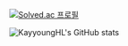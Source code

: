 [![Solved.ac 프로필](http://mazassumnida.wtf/api/v2/generate_badge?boj=dnf1743)](https://solved.ac/dnf1743)

![KayyoungHL's GitHub stats](https://github-readme-stats.vercel.app/api?username=KayyoungHL&show_icons=true&theme=default)
